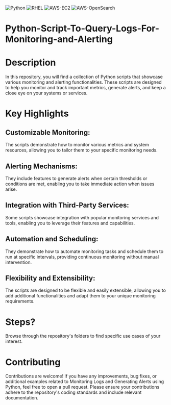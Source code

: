 ![Python](https://img.shields.io/badge/Python-v3.11.x-FFD43B) ![RHEL](https://img.shields.io/badge/RHEL-v9.x-CC0000) ![AWS-EC2](https://img.shields.io/badge/AWS-EC2-FF9900) ![AWS-OpenSearch](https://img.shields.io/badge/AWS-OpenSearch-11009E)


# Python-Script-To-Query-Logs-For-Monitoring-and-Alerting

# Description
In this repository, you will find a collection of Python scripts that showcase various monitoring and alerting functionalities. These scripts are designed to help you monitor and track important metrics, generate alerts, and keep a close eye on your systems or services.

# Key Highlights
## Customizable Monitoring:
The scripts demonstrate how to monitor various metrics and system resources, allowing you to tailor them to your specific monitoring needs.

## Alerting Mechanisms: 
They include features to generate alerts when certain thresholds or conditions are met, enabling you to take immediate action when issues arise.

## Integration with Third-Party Services: 
Some scripts showcase integration with popular monitoring services and tools, enabling you to leverage their features and capabilities.

## Automation and Scheduling: 
They demonstrate how to automate monitoring tasks and schedule them to run at specific intervals, providing continuous monitoring without manual intervention.

## Flexibility and Extensibility: 
The scripts are designed to be flexible and easily extensible, allowing you to add additional functionalities and adapt them to your unique monitoring requirements.

# Steps?
Browse through the repository's folders to find specific use cases of your interest.

# Contributing
Contributions are welcome! If you have any improvements, bug fixes, or additional examples related to Monitoring Logs and Generating Alerts using Python, feel free to open a pull request. Please ensure your contributions adhere to the repository's coding standards and include relevant documentation.
